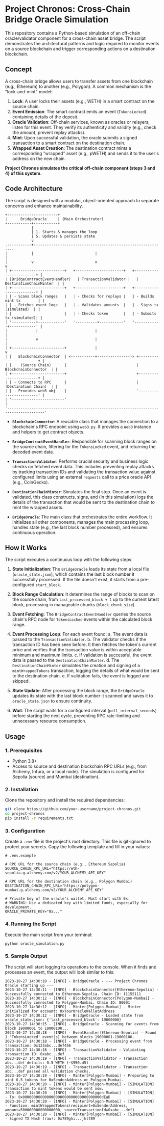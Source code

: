 # Project Chronos: Cross-Chain Bridge Oracle Simulation

This repository contains a Python-based simulation of an off-chain oracle/validator component for a cross-chain asset bridge. The script demonstrates the architectural patterns and logic required to monitor events on a source blockchain and trigger corresponding actions on a destination blockchain.

## Concept

A cross-chain bridge allows users to transfer assets from one blockchain (e.g., Ethereum) to another (e.g., Polygon). A common mechanism is the "lock-and-mint" model:

1.  **Lock**: A user locks their assets (e.g., WETH) in a smart contract on the source chain.
2.  **Event Emission**: The smart contract emits an event (`TokensLocked`) containing details of the deposit.
3.  **Oracle Validation**: Off-chain services, known as oracles or relayers, listen for this event. They verify its authenticity and validity (e.g., check the amount, prevent replay attacks).
4.  **Mint**: Upon successful validation, the oracle submits a signed transaction to a smart contract on the destination chain.
5.  **Wrapped Asset Creation**: The destination contract mints a corresponding "wrapped" asset (e.g., pWETH) and sends it to the user's address on the new chain.

**Project Chronos simulates the critical off-chain component (steps 3 and 4) of this system.**

## Code Architecture

The script is designed with a modular, object-oriented approach to separate concerns and enhance maintainability.

```
+-----------------------+
|      BridgeOracle     | (Main Orchestrator)
+-----------+-----------+
            |
            | 1. Starts & manages the loop
            | 5. Updates & persists state
            v
.-----------+-------------------------------------------------------------.
|           |                            |                                |
|           v                            v                                v
| +------------------------+   +----------------------+   +-------------------------+ |
| |BridgeContractEventHandler|   | TransactionValidator |   | DestinationChainMinter  | |
| +------------------------+   +----------------------+   +-------------------------+ |
| | - Scans block ranges   |   | - Checks for replays |   | - Builds mint tx        | |
| | - Fetches event logs   |   | - Validates amounts  |   | - Signs tx (simulated)  | |
| |                        |   | - Checks token       |   | - Submits tx (simulated)| |
| '-----------+------------'   '----------+-----------'   '------------+------------' |
|             |                          |                              |
|             v                          |                              |
| +------------------------+             |                              v
| |   BlockchainConnector  | <-----------+----------------> +------------------------+ |
| |    (Source Chain)      |                                |   BlockchainConnector  | |
| +------------------------+                                +------------------------+ |
| | - Connects to RPC      |                                |    (Destination Chain)  | |
| | - Provides web3 obj    |                                '------------------------' |
| '------------------------'                                                             |
'---------------------------------------------------------------------------------------'
```

-   **`BlockchainConnector`**: A reusable class that manages the connection to a blockchain's RPC endpoint using `web3.py`. It provides a `Web3` instance and helpers to get contract objects.

-   **`BridgeContractEventHandler`**: Responsible for scanning block ranges on the source chain, filtering for the `TokensLocked` event, and returning the decoded event data.

-   **`TransactionValidator`**: Performs crucial security and business logic checks on fetched event data. This includes preventing replay attacks by tracking transaction IDs and validating the transaction value against configured limits using an external `requests` call to a price oracle API (e.g., CoinGecko).

-   **`DestinationChainMinter`**: Simulates the final step. Once an event is validated, this class constructs, signs, and (in this simulation) logs the details of the transaction that would be sent to the destination chain to mint the wrapped assets.

-   **`BridgeOracle`**: The main class that orchestrates the entire workflow. It initializes all other components, manages the main processing loop, handles state (e.g., the last block number processed), and ensures continuous operation.

## How it Works

The script executes a continuous loop with the following steps:

1.  **State Initialization**: The `BridgeOracle` loads its state from a local file (`oracle_state.json`), which contains the last block number it successfully processed. If the file doesn't exist, it starts from a pre-configured `start_block`.

2.  **Block Range Calculation**: It determines the range of blocks to scan on the source chain, from `last_processed_block + 1` up to the current latest block, processing in manageable chunks (`block_chunk_size`).

3.  **Event Fetching**: The `BridgeContractEventHandler` queries the source chain's RPC node for `TokensLocked` events within the calculated block range.

4.  **Event Processing Loop**: For each event found:
    a. The event data is passed to the `TransactionValidator`.
    b. The validator checks if the transaction ID has been seen before. It then fetches the token's current price and verifies that the transaction value is within acceptable minimum and maximum limits.
    c. If validation is successful, the event data is passed to the `DestinationChainMinter`.
    d. The `DestinationChainMinter` simulates the creation and signing of a `mintWrappedTokens` transaction, logging the details of what would be sent to the destination chain.
    e. If validation fails, the event is logged and skipped.

5.  **State Update**: After processing the block range, the `BridgeOracle` updates its state with the last block number it scanned and saves it to `oracle_state.json` to ensure continuity.

6.  **Wait**: The script waits for a configured interval (`poll_interval_seconds`) before starting the next cycle, preventing RPC rate-limiting and unnecessary resource consumption.

## Usage

### 1. Prerequisites

-   Python 3.8+
-   Access to source and destination blockchain RPC URLs (e.g., from Alchemy, Infura, or a local node). The simulation is configured for Sepolia (source) and Mumbai (destination).

### 2. Installation

Clone the repository and install the required dependencies:

```bash
git clone https://github.com/your-username/project-chronos.git
cd project-chronos
pip install -r requirements.txt
```

### 3. Configuration

Create a `.env` file in the project's root directory. This file is git-ignored to protect your secrets. Copy the following template and fill in your values:

```dotenv
# .env.example

# RPC URL for the source chain (e.g., Ethereum Sepolia)
SOURCE_CHAIN_RPC_URL="https://eth-sepolia.g.alchemy.com/v2/YOUR_ALCHEMY_API_KEY"

# RPC URL for the destination chain (e.g., Polygon Mumbai)
DESTINATION_CHAIN_RPC_URL="https://polygon-mumbai.g.alchemy.com/v2/YOUR_ALCHEMY_API_KEY"

# Private key of the oracle's wallet. Must start with 0x.
# WARNING: Use a dedicated key with limited funds, especially for development.
ORACLE_PRIVATE_KEY="0x..."
```

### 4. Running the Script

Execute the main script from your terminal:

```bash
python oracle_simulation.py
```

### 5. Sample Output

The script will start logging its operations to the console. When it finds and processes an event, the output will look similar to this:

```
2023-10-27 14:30:10 - [INFO] - BridgeOracle - --- Project Chronos Oracle starting up ---
2023-10-27 14:30:11 - [INFO] - BlockchainConnector[Ethereum-Sepolia] - Successfully connected to Ethereum-Sepolia. Chain ID: 11155111
2023-10-27 14:30:12 - [INFO] - BlockchainConnector[Polygon-Mumbai] - Successfully connected to Polygon-Mumbai. Chain ID: 80001
2023-10-27 14:30:12 - [INFO] - Minter[Polygon-Mumbai] - Minter initialized for account: 0xYourOracleWalletAddress
2023-10-27 14:30:12 - [INFO] - BridgeOracle - Loaded state from oracle_state.json: {'last_processed_block': 19000000}
2023-10-27 14:30:15 - [INFO] - BridgeOracle - Scanning for events from block 19000001 to 19000100...
2023-10-27 14:30:18 - [INFO] - EventHandler[Ethereum-Sepolia] - Found 1 'TokensLocked' event(s) between blocks 19000001-19000100.
2023-10-27 14:30:18 - [INFO] - BridgeOracle - Processing event from transaction: 0x123abc...def456
2023-10-27 14:30:18 - [INFO] - TransactionValidator - Validating transaction ID: 0xabc...def
2023-10-27 14:30:19 - [INFO] - TransactionValidator - Transaction abc...def details: 0.5 WETH (~$950.45)
2023-10-27 14:30:19 - [INFO] - TransactionValidator - Transaction abc...def passed all validation checks.
2023-10-27 14:30:19 - [INFO] - Minter[Polygon-Mumbai] - Preparing to mint 0.5 tokens for 0xSenderAddress on Polygon-Mumbai.
2023-10-27 14:30:20 - [INFO] - Minter[Polygon-Mumbai] - [SIMULATION] Transaction to mint tokens would be sent now.
2023-10-27 14:30:20 - [INFO] - Minter[Polygon-Mumbai] - [SIMULATION]   - To: 0x000000000000000000000000000000000000dEaD
2023-10-27 14:30:20 - [INFO] - Minter[Polygon-Mumbai] - [SIMULATION]   - Function: mintWrappedTokens(recipient=0xSenderAddress, amount=500000000000000000, sourceTransactionId=0xabc...def)
2023-10-27 14:30:20 - [INFO] - Minter[Polygon-Mumbai] - [SIMULATION]   - Signed TX Hash (raw): 0x789ghi...jkl789
```